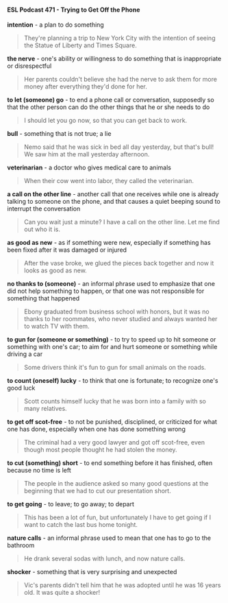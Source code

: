 #### ESL Podcast 471 - Trying to Get Off the Phone

**intention** - a plan to do something

> They're planning a trip to New York City with the intention of seeing the Statue
of Liberty and Times Square.

**the nerve** - one's ability or willingness to do something that is inappropriate or
disrespectful

> Her parents couldn't believe she had the nerve to ask them for more money
after everything they'd done for her.

**to let (someone) go** - to end a phone call or conversation, supposedly so that
the other person can do the other things that he or she needs to do

> I should let you go now, so that you can get back to work.

**bull** - something that is not true; a lie

> Nemo said that he was sick in bed all day yesterday, but that's bull! We saw
him at the mall yesterday afternoon.

**veterinarian** - a doctor who gives medical care to animals

> When their cow went into labor, they called the veterinarian.

**a call on the other line** - another call that one receives while one is already
talking to someone on the phone, and that causes a quiet beeping sound to
interrupt the conversation

> Can you wait just a minute? I have a call on the other line. Let me find out who
it is.

**as good as new** - as if something were new, especially if something has been
fixed after it was damaged or injured

> After the vase broke, we glued the pieces back together and now it looks as
good as new.

**no thanks to (someone)** - an informal phrase used to emphasize that one did
not help something to happen, or that one was not responsible for something that
happened

> Ebony graduated from business school with honors, but it was no thanks to her
roommates, who never studied and always wanted her to watch TV with them.

**to gun for (someone or something)** - to try to speed up to hit someone or
something with one's car; to aim for and hurt someone or something while driving
a car

> Some drivers think it's fun to gun for small animals on the roads.

**to count (oneself) lucky** - to think that one is fortunate; to recognize one's good
luck

> Scott counts himself lucky that he was born into a family with so many relatives.

**to get off scot-free** - to not be punished, disciplined, or criticized for what one
has done, especially when one has done something wrong

> The criminal had a very good lawyer and got off scot-free, even though most
people thought he had stolen the money.

**to cut (something) short** - to end something before it has finished, often
because no time is left

> The people in the audience asked so many good questions at the beginning
that we had to cut our presentation short.

**to get going** - to leave; to go away; to depart

> This has been a lot of fun, but unfortunately I have to get going if I want to catch
the last bus home tonight.

**nature calls** - an informal phrase used to mean that one has to go to the
bathroom

> He drank several sodas with lunch, and now nature calls.

**shocker** - something that is very surprising and unexpected

> Vic's parents didn't tell him that he was adopted until he was 16 years old. It
was quite a shocker!

